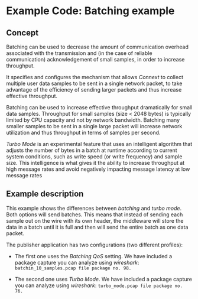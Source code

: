 # Example Code: Batching example

## Concept

Batching can be used to decrease the amount of communication overhead associated
with the transmission and (in the case of reliable communication)
acknowledgement of small samples, in order to increase throughput.

It specifies and configures the mechanism that allows *Connext* to collect
multiple user data samples to be sent in a single network packet, to take
advantage of the efficiency of sending larger packets and thus increase
effective throughput.

Batching can be used to increase effective throughput dramatically for small
data samples. Throughput for small samples (size < 2048 bytes) is typically
limited by CPU capacity and not by network bandwidth. Batching many smaller
samples to be sent in a single large packet will increase network utilization
and thus throughput in terms of samples per second.

*Turbo Mode* is an experimental feature that uses an intelligent algorithm
that adjusts the number of bytes in a batch at runtime according to
current system conditions, such as write speed (or write frequency) and
sample size. This intelligence is what gives it the ability to increase
throughput at high message rates and avoid negatively impacting message
latency at low message rates

## Example description

This example shows the differences between *batching* and *turbo mode*.
Both options will send batches. This means that instead of sending each sample
out on the wire with its own header, the middleware will store the data in a
batch until it is full and then will send the entire batch as one data packet.

The publisher application has two configurations (two different profiles):

-   The first one uses the *Batching QoS* setting. We have included a package
    capture you can analyze using *wireshark*: `batchin_10_samples.pcap file
    package no. 98.`

-   The second one uses *Turbo Mode*. We have included a package capture you can
    analyze using *wireshark*: `turbo_mode.pcap file package no. 76.`
